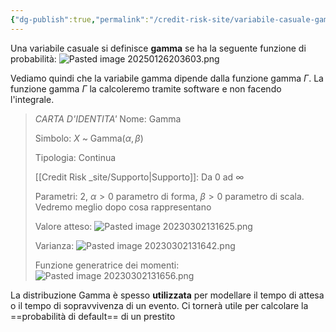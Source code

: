 ```yaml
---
{"dg-publish":true,"permalink":"/credit-risk-site/variabile-casuale-gamma/"}
---
```


Una variabile casuale si definisce **gamma** se ha la seguente funzione di probabilità:
![Pasted image 20250126203603.png](/img/user/Credit%20Risk%20_site/allegati/allegati/Pasted%20image%2020250126203603.png)

Vediamo quindi che la variabile gamma dipende dalla funzione gamma $\Gamma$.
La funzione gamma $\Gamma$ la calcoleremo tramite software e non facendo l'integrale.

> *CARTA D'IDENTITA'*
> Nome: Gamma
> 
> Simbolo: $X$ ~ Gamma($\alpha,\beta$)
> 
> Tipologia: Continua
> 
> [[Credit Risk _site/Supporto\|Supporto]]: Da 0 ad $∞$ 
> 
> Parametri: 2, $\alpha>0$ parametro di forma, $\beta>0$ parametro di scala. Vedremo meglio dopo cosa rappresentano
> 
> Valore atteso: ![Pasted image 20230302131625.png](/img/user/Credit%20Risk%20_site/allegati/Pasted%20image%2020230302131625.png)
> 
> Varianza: ![Pasted image 20230302131642.png](/img/user/Credit%20Risk%20_site/allegati/Pasted%20image%2020230302131642.png)
> 
> Funzione generatrice dei momenti: ![Pasted image 20230302131656.png](/img/user/Credit%20Risk%20_site/allegati/Pasted%20image%2020230302131656.png)

La distribuzione Gamma è spesso **utilizzata** per modellare il tempo di attesa o il tempo di sopravvivenza di un evento. Ci tornerà utile per calcolare la ==probabilità di default== di un prestito